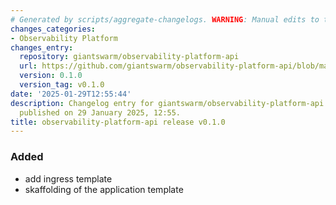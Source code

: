 ```yaml
---
# Generated by scripts/aggregate-changelogs. WARNING: Manual edits to this files will be overwritten.
changes_categories:
- Observability Platform
changes_entry:
  repository: giantswarm/observability-platform-api
  url: https://github.com/giantswarm/observability-platform-api/blob/master/CHANGELOG.md#010---2025-01-29
  version: 0.1.0
  version_tag: v0.1.0
date: '2025-01-29T12:55:44'
description: Changelog entry for giantswarm/observability-platform-api version 0.1.0,
  published on 29 January 2025, 12:55.
title: observability-platform-api release v0.1.0
---
```


### Added
- add ingress template
- skaffolding of the application template
